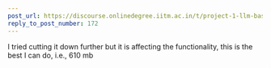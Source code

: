 ```yaml
---
post_url: https://discourse.onlinedegree.iitm.ac.in/t/project-1-llm-based-automation-agent-discussion-thread-tds-jan-2025/164277/174
reply_to_post_number: 172
---
```

I tried cutting it down further but it is affecting the functionality, this is the best I can do, i.e., 610 mb